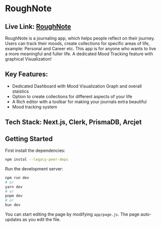 # RoughNote
## Live Link: [RoughNote](https://roughnote.vercel.app/)


RoughNote is a journaling app, which helps people reflect on their journey. Users can track their
moods, create collections for specific areas of life, example: Personal and Career etc. This app is
for anyone who wants to live a more meaningful and fuller life.
A dedicated Mood Tracking feature with graphical Visualization!

## Key Features:
- Dedicated Dashboard with Mood Visualization Graph and overall staistics
- Option to create collections for different aspects of your life
- A Rich editor with a toolbar for making your journals extra beautiful
- Mood tracking system

## Tech Stack: Next.js, Clerk, PrismaDB, Arcjet

## Getting Started
First install the dependencies:
```bash
npm instal --legacy-peer-deps
```

Run the development server:

```bash
npm run dev
# or
yarn dev
# or
pnpm dev
# or
bun dev
```



You can start editing the page by modifying `app/page.js`. The page auto-updates as you edit the file.
